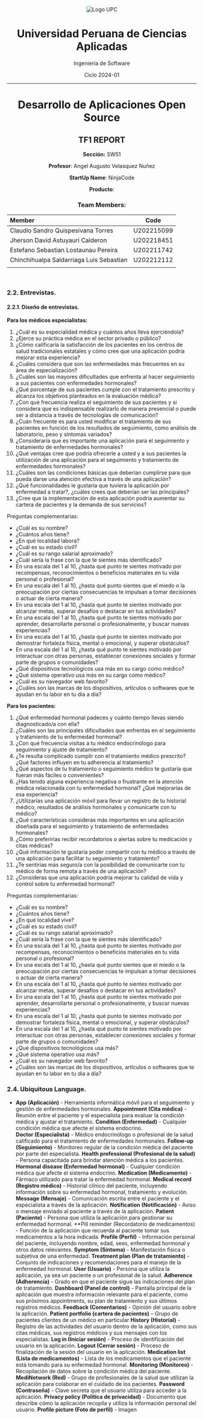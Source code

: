 <div align="center">

<img src="https://upload.wikimedia.org/wikipedia/commons/f/fc/UPC_logo_transparente.png" alt="Logo UPC">


# Universidad Peruana de Ciencias Aplicadas

Ingeniería de Software

Ciclo 2024-01

<hr>

# <center>Desarrollo de Aplicaciones Open Source</center>

## TF1 REPORT

**Sección:** SW51

**Profesor**: Angel Augusto Velasquez Nuñez

**StartUp Name**: NinjaCode

**Producto**: 

### Team Members:

| Member                            |    Code    |
| :-------------------------------- | :--------: |
| Claudio Sandro Quispesivana Torres| U202215099 |
| Jherson David Astuyauri Calderon  | U202218451 |
| Estefano Sebastian Lostaunau Pereira | U202211742 |
| Chinchihualpa Saldarriaga Luis Sebastian | U202212112 |
| |  |

<br>
</div>















### 2.2. Entrevistas.
#### 2.2.1.   Diseño de entrevistas.

**Para los médicos especialistas:**
1.	¿Cuál es su especialidad médica y cuántos años lleva ejerciéndola?
2.	¿Ejerce su práctica médica en el sector privado o público?
3.	¿Cómo calificaría la satisfacción de los pacientes en los centros de salud tradicionales estatales y cómo cree que una aplicación podría mejorar esta experiencia?
4.	¿Cuáles considera que son las enfermedades más frecuentes en su área de especialización?
5.	¿Cuáles son las mayores dificultades que enfrenta al hacer seguimiento a sus pacientes con enfermedades hormonales?
6.	¿Qué porcentaje de sus pacientes cumple con el tratamiento prescrito y alcanza los objetivos planteados en la evaluación médica?
7.	¿Con qué frecuencia realiza el seguimiento de sus pacientes y si considera que es indispensable realizarlo de manera presencial o puede ser a distancia a través de tecnologías de comunicación?
8.	¿Cuán frecuente es para usted modificar el tratamiento de sus pacientes en función de los resultados de seguimiento, como análisis de laboratorio, peso y síntomas variados?
9.	¿Consideraría que es importante una aplicación para el seguimiento y tratamiento de enfermedades hormonales?
10.	¿Qué ventajas cree que podría ofrecerle a usted y a sus pacientes la utilización de una aplicación para el seguimiento y tratamiento de enfermedades hormonales?
11.	¿Cuáles son las condiciones básicas que deberían cumplirse para que pueda darse una atención efectiva a través de una aplicación?
12.	¿Qué funcionalidades le gustaría que tuviera la aplicación por enfermedad a tratar?, ¿cuáles crees que deberían ser las principales?
13.	¿Cree que la implementación de esta aplicación podría aumentar su cartera de pacientes y la demanda de sus servicios?

Preguntas complementarias:
*	¿Cuál es su nombre?
*	¿Cuántos años tiene?
*	¿En qué localidad labora? 
*	¿Cuál es su estado civil?
*	¿Cuál es su rango salarial aproximado?
*	¿Cuál sería la frase con la que te sientes más identificado?
*	En una escala del 1 al 10, ¿hasta qué punto te sientes motivado por recompensas, reconocimientos o beneficios materiales en tu vida personal o profesional?
*	En una escala del 1 al 10, ¿hasta qué punto sientes que el miedo o la preocupación por ciertas consecuencias te impulsan a tomar decisiones o actuar de cierta manera?
*	En una escala del 1 al 10, ¿hasta qué punto te sientes motivado por alcanzar metas, superar desafíos o destacar en tus actividades?
*	En una escala del 1 al 10, ¿hasta qué punto te sientes motivado por aprender, desarrollarte personal o profesionalmente, y buscar nuevas experiencias?
*	En una escala del 1 al 10, ¿hasta qué punto te sientes motivado por demostrar fortaleza física, mental o emocional, y superar obstáculos?
*	En una escala del 1 al 10, ¿hasta qué punto te sientes motivado por interactuar con otras personas, establecer conexiones sociales y formar parte de grupos o comunidades?
*	¿Qué dispositivos tecnológicos usa más en su cargo como médico?
*	¿Qué sistema operativo usa más en su cargo como médico?
*	¿Cuál es su navegador web favorito?
*	¿Cuáles son las marcas de los dispositivos, artículos o softwares que te ayudan en tu labor en tu día a día?

**Para los pacientes:**
1. ¿Qué enfermedad hormonal padeces y cuánto tiempo llevas siendo diagnosticado/a con ella?
2. ¿Cuáles son las principales dificultades que enfrentas en el seguimiento y tratamiento de tu enfermedad hormonal?
3. ¿Con qué frecuencia visitas a tu médico endocrinólogo para seguimiento y ajuste de tratamiento?
4. ¿Te resulta complicado cumplir con el tratamiento médico prescrito? ¿Qué factores influyen en tu adherencia al tratamiento?
5. ¿Qué aspectos de tu tratamiento o seguimiento médico te gustaría que fueran más fáciles o convenientes?
6. ¿Has tenido alguna experiencia negativa o frustrante en la atención médica relacionada con tu enfermedad hormonal? ¿Qué mejorarías de esa experiencia?
7. ¿Utilizarías una aplicación móvil para llevar un registro de tu historial médico, resultados de análisis hormonales y comunicarte con tu médico?
8. ¿Qué características consideras más importantes en una aplicación diseñada para el seguimiento y tratamiento de enfermedades hormonales?
9. ¿Cómo preferirías recibir recordatorios o alertas sobre tu medicación y citas médicas?
10. ¿Qué información te gustaría poder compartir con tu médico a través de una aplicación para facilitar tu seguimiento y tratamiento?
11. ¿Te sentirías más seguro/a con la posibilidad de comunicarte con tu médico de forma remota a través de una aplicación?
12. ¿Consideras que una aplicación podría mejorar tu calidad de vida y control sobre tu enfermedad hormonal?

Preguntas complementarias:
*	¿Cuál es su nombre?
*	¿Cuántos años tiene?
*	¿En qué localidad vive? 
*	¿Cuál es su estado civil?
*	¿Cuál es su rango salarial aproximado?
*	¿Cuál sería la frase con la que te sientes más identificado?
*	En una escala del 1 al 10, ¿hasta qué punto te sientes motivado por recompensas, reconocimientos o beneficios materiales en tu vida personal o profesional?
*	En una escala del 1 al 10, ¿hasta qué punto sientes que el miedo o la preocupación por ciertas consecuencias te impulsan a tomar decisiones o actuar de cierta manera?
*	En una escala del 1 al 10, ¿hasta qué punto te sientes motivado por alcanzar metas, superar desafíos o destacar en tus actividades?
*	En una escala del 1 al 10, ¿hasta qué punto te sientes motivado por aprender, desarrollarte personal o profesionalmente, y buscar nuevas experiencias?
*	En una escala del 1 al 10, ¿hasta qué punto te sientes motivado por demostrar fortaleza física, mental o emocional, y superar obstáculos?
*	En una escala del 1 al 10, ¿hasta qué punto te sientes motivado por interactuar con otras personas, establecer conexiones sociales y formar parte de grupos o comunidades?
*	¿Qué dispositivos tecnológicos usa más?
*	¿Qué sistema operativo usa más?
*	¿Cuál es su navegador web favorito?
*	¿Cuáles son las marcas de los dispositivos, artículos o softwares que te ayudan en tu labor en tu día a día?























### 2.4.      Ubiquitous Language.
 * **App (Aplicación)** - Herramienta informática móvil para el seguimiento y gestión de enfermedades hormonales. 
**Appointment (Cita médica)** - Reunión entre el paciente y el especialista para evaluar la condición médica y ajustar el tratamiento. 
**Condition (Enfermedad)** - Cualquier condición médica que afecte el sistema endocrino.  
**Doctor (Especialista)** - Médico endocrinólogo o profesional de la salud calificado para el tratamiento de enfermedades hormonales. 
**Follow-up (Seguimiento)** - Monitoreo regular de la condición médica del paciente por parte del especialista. 
**Health professional (Profesional de la salud)** - Persona capacitada para brindar atención médica a los pacientes. 
**Hormonal disease (Enfermedad hormonal)** - Cualquier condición médica que afecte el sistema endocrino. 
**Medication (Medicamento)** - Fármaco utilizado para tratar la enfermedad hormonal. 
**Medical record (Registro médico)** - Historial clínico del paciente, incluyendo información sobre su enfermedad hormonal, tratamiento y evolución. 
**Message (Mensaje)** - Comunicación escrita entre el paciente y el especialista a través de la aplicación. 
**Notification (Notificación)** - Aviso o mensaje enviado al paciente a través de la aplicación. 
**Patient (Paciente)** - Persona que utiliza la aplicación para gestionar su enfermedad hormonal. 
**Pill reminder (Recordatorio de medicamentos) - Función de la aplicación que recuerda al paciente tomar sus medicamentos a la hora indicada. 
**Profile (Perfil)** - Información personal del paciente, incluyendo nombre, edad, sexo, enfermedad hormonal y otros datos relevantes. 
**Symptom (Síntoma)** - Manifestación física o subjetiva de una enfermedad. 
**Treatment plan (Plan de tratamiento)** - Conjunto de indicaciones y recomendaciones para el manejo de la enfermedad hormonal. 
**User (Usuario)** - Persona que utiliza la aplicación, ya sea un paciente o un profesional de la salud.
**Adherence (Adherencia)** - Grado en que el paciente sigue las indicaciones del plan de tratamiento.
**Dashboard (Panel de control)** - Pantalla principal de la aplicación que muestra información relevante para el paciente, como sus próximos appointments, su plan de tratamiento y sus últimos registros médicos.
**Feedback (Comentarios)** - Opinión del usuario sobre la aplicación.
**Patient portfolio (cartera de pacientes)** – Grupo de pacientes clientes de un médico en particular
**History (Historial)** - Registro de las actividades del usuario dentro de la aplicación, como sus citas médicas, sus registros médicos y sus mensajes con los especialistas.
**Log in (Iniciar sesión)** - Proceso de identificación del usuario en la aplicación.
**Logout (Cerrar sesión)** - Proceso de finalización de la sesión del usuario en la aplicación.
**Medication list (Lista de medicamentos)** - Lista de los medicamentos que el paciente está tomando para su enfermedad hormonal.
**Monitoring (Monitoreo)** - Recopilación de datos sobre la condición médica del paciente.
**MediNetwork (Red)** - Grupo de profesionales de la salud que utilizan la aplicación para colaborar en el cuidado de los pacientes.
**Password (Contraseña)** - Clave secreta que el usuario utiliza para acceder a la aplicación.
**Privacy policy (Política de privacidad)** - Documento que describe cómo la aplicación recopila y utiliza la información personal del usuario.
**Profile picture (Foto de perfil)** - Imagen

